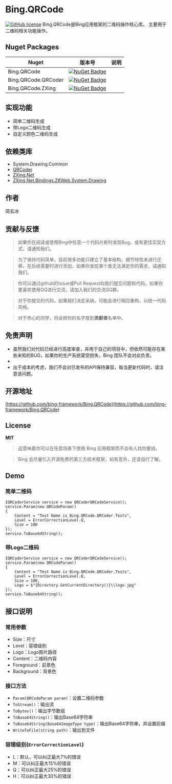 # Bing.QRCode
[![GitHub license](https://img.shields.io/badge/license-MIT-blue.svg)](https://mit-license.org/)
Bing.QRCode是Bing应用框架的二维码操作核心库。
主要用于二维码相关功能操作。

## Nuget Packages
|Nuget|版本号|说明|
|---|---|---|
|Bing.QRCode|[![NuGet Badge](https://buildstats.info/nuget/Bing.QRCode?includePreReleases=true)](https://www.nuget.org/packages/Bing.Tools.QrCode)|
|Bing.QRCode.QRCoder|[![NuGet Badge](https://buildstats.info/nuget/Bing.QRCode.QRCoder?includePreReleases=true)](https://www.nuget.org/packages/Bing.Tools.QrCode.QRCoder)|
|Bing.QRCode.ZXing|[![NuGet Badge](https://buildstats.info/nuget/Bing.QRCode.ZXing?includePreReleases=true)](https://www.nuget.org/packages/Bing.Tools.QrCode.ZXing)|

## 实现功能
- 简单二维码生成
- 带Logo二维码生成
- 自定义颜色二维码生成

## 依赖类库
- System.Drawing.Common
- [QRCoder](https://github.com/codebude/QRCoder)
- [ZXing.Net](https://github.com/micjahn/ZXing.Net)
- [ZXing.Net.Bindings.ZKWeb.System.Drawing](https://github.com/micjahn/ZXing.Net)

## 作者

简玄冰

## 贡献与反馈

> 如果你在阅读或使用Bing中任意一个代码片断时发现Bug，或有更佳实现方式，请通知我们。

> 为了保持代码简单，目前很多功能只建立了基本结构，细节特性未进行迁移，在后续需要时进行添加，如果你发现某个类无法满足你的需求，请通知我们。

> 你可以通过github的Issue或Pull Request向我们提交问题和代码，如果你更喜欢使用QQ进行交流，请加入我们的交流QQ群。

> 对于你提交的代码，如果我们决定采纳，可能会进行相应重构，以统一代码风格。

> 对于热心的同学，将会把你的名字放到**贡献者**名单中。

## 免责声明
- 虽然我们对代码已经进行高度审查，并用于自己的项目中，但依然可能存在某些未知的BUG，如果你的生产系统蒙受损失，Bing 团队不会对此负责。
- 
- 出于成本的考虑，我们不会对已发布的API保持兼容，每当更新代码时，请注意该问题。

## 开源地址
[https://github.com/bing-framework/Bing.QRCode](https://github.com/bing-framework/Bing.QRCode)

## License

**MIT**

> 这意味着你可以在任意场景下使用 Bing 应用框架而不会有人找你要钱。

> Bing 会尽量引入开源免费的第三方技术框架，如有意外，还请自行了解。


## Demo
### 简单二维码
```
IQRCoderService service = new QRCoderQRCodeService();
service.Param(new QRCodeParam()
{
    Content = "Test Name is Bing.QRCode.QRCoder.Tests",
    Level = ErrorCorrectionLevel.Q,
    Size = 100    
});
service.ToBase64String();
```

### 带Logo二维码
```
IQRCoderService service = new QRCoderQRCodeService();
service.Param(new QRCodeParam()
{
    Content = "Test Name is Bing.QRCode.QRCoder.Tests",
    Level = ErrorCorrectionLevel.Q,
    Size = 100,
    Logo = $"{Directory.GetCurrentDirectory()}\\logo.jpg"
});
service.ToBase64String();
```

## 接口说明
### 常用参数
- Size：尺寸
- Level：容错级别
- Logo：Logo图片路径
- Content：二维码内容
- Foreground：前景色
- Background：背景色

### 接口方法
- `Param(QRCodeParam param)`：设置二维码参数
- `ToStream()`：输出流
- `ToBytes()`：输出字节数组
- `ToBase64String()`：输出Base64字符串
- `ToBase64String(Base64ImageType type)`：输出Base64字符串，并设置前缀
- `WriteToFile(string path)`：输出到文件

### 容错级别(`ErrorCorrectionLevel`)
- L：默认，可以纠正最大7%的错误
- M：可以纠正最大15%的错误
- Q：可以纠正最大25%的错误
- H：可以纠正最大30%的错误